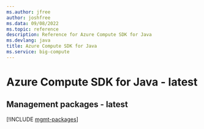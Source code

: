 ```yaml
---
ms.author: jfree
author: joshfree
ms.data: 09/08/2022
ms.topic: reference
description: Reference for Azure Compute SDK for Java
ms.devlang: java
title: Azure Compute SDK for Java
ms.service: big-compute
---
```

# Azure Compute SDK for Java - latest

## Management packages - latest
[!INCLUDE [mgmt-packages](compute-mgmt-index.md)]